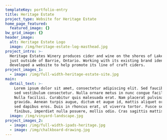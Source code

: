 ```yaml
---
templateKey: portfolio-entry
title: Heritage Estate
project_type: Website for Heritage Estate
home_page_featured:
  featured_image: {}
bw_grid_image: {}
header_image:
  alt: Heritage Estate Logo
  image: /img/heritage-estate-log-masthead.jpg
project_intro: >-
  Heritage Estates Winery produces cider and wine on the shores of Lake Simcoe
  just outside of Barrie, Ontario. Working with its existing brand identity, Gel
  developed a website to help promote its line of craft ciders.
project_images_1:
  - image: /img/full-width-heritage-estate-site.jpg
main:
  detail_text: >-
    Lorem ipsum dolor sit amet, consectetur adipiscing elit. Sed faucibus velit
    sed vestibulum consectetur. Nulla ornare metus in nunc congue facilisis.
    Nulla facilisi. Curabitur quis malesuada erat. Nam placerat pulvinar
    gravida. Aenean turpis augue, dictum et augue id, mattis aliquet orci. Fusce
    sed dapibus eros. Duis in rhoncus erat, ut viverra tortor. Fusce sed enim
    finibus, imperdiet nulla posuere, mollis odio. Cras sagittis mattis luctus.
  image: /img/vinyard-landscape.jpg
project_images_2:
  - image: /img/full-width-ipads-heritage.jpg
  - image: /img/chalkboard-drawing.jpg
---
```


